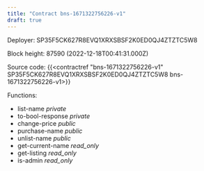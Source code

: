 ```yaml
---
title: "Contract bns-1671322756226-v1"
draft: true
---
```

Deployer: SP35F5CK627R8EVQ1XRXSBSF2K0ED0QJ4ZTZTC5W8


 



Block height: 87590 (2022-12-18T00:41:31.000Z)

Source code: {{<contractref "bns-1671322756226-v1" SP35F5CK627R8EVQ1XRXSBSF2K0ED0QJ4ZTZTC5W8 bns-1671322756226-v1>}}

Functions:

* list-name _private_
* to-bool-response _private_
* change-price _public_
* purchase-name _public_
* unlist-name _public_
* get-current-name _read_only_
* get-listing _read_only_
* is-admin _read_only_
